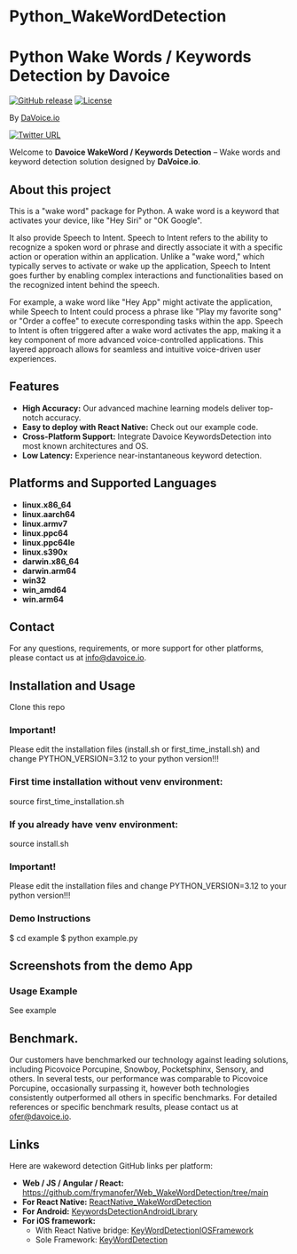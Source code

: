 # Python_WakeWordDetection
# Python Wake Words / Keywords Detection by Davoice

[![GitHub release](https://img.shields.io/github/release/frymanofer/KeyWordDetectionIOSFramework.svg)](https://github.com/frymanofer/KeyWordDetectionIOSFramework/releases)
[![License](https://img.shields.io/badge/License-Apache%202.0-blue.svg)](https://opensource.org/licenses/Apache-2.0)

By [DaVoice.io](https://davoice.io)

[![Twitter URL](https://img.shields.io/twitter/url?style=social&url=https%3A%2F%2Ftwitter.com%2FDaVoiceAI)](https://twitter.com/DaVoiceAI)

Welcome to **Davoice WakeWord / Keywords Detection** – Wake words and keyword detection solution designed by **DaVoice.io**.

## About this project

This is a "wake word" package for Python. A wake word is a keyword that activates your device, like "Hey Siri" or "OK Google".

It also provide Speech to Intent. Speech to Intent refers to the ability to recognize a spoken word or phrase
and directly associate it with a specific action or operation within an application. Unlike a "wake word," which typically serves to activate or wake up the application,
Speech to Intent goes further by enabling complex interactions and functionalities based on the recognized intent behind the speech.

For example, a wake word like "Hey App" might activate the application, while Speech
to Intent could process a phrase like "Play my favorite song" or "Order a coffee" to
execute corresponding tasks within the app.
Speech to Intent is often triggered after a wake word activates the app, making it a key
component of more advanced voice-controlled applications. This layered approach allows for
seamless and intuitive voice-driven user experiences.

## Features

- **High Accuracy:** Our advanced machine learning models deliver top-notch accuracy.
- **Easy to deploy with React Native:** Check out our example code.
- **Cross-Platform Support:** Integrate Davoice KeywordsDetection into most known architectures and OS.
- **Low Latency:** Experience near-instantaneous keyword detection.

## Platforms and Supported Languages

- **linux.x86_64**
- **linux.aarch64**
- **linux.armv7**
- **linux.ppc64**
- **linux.ppc64le**
- **linux.s390x**
- **darwin.x86_64**
- **darwin.arm64**
- **win32**
- **win_amd64**
- **win.arm64**

## Contact

For any questions, requirements, or more support for other platforms, please contact us at info@davoice.io.

## Installation and Usage

Clone this repo

### Important! 
Please edit the installation files (install.sh or first_time_install.sh) and change PYTHON_VERSION=3.12 to your python version!!!

### First time installation without venv environment:
source first_time_installation.sh

### If you already have venv environment:
source install.sh

### Important! 
Please edit the installation files and change PYTHON_VERSION=3.12 to your python version!!!

### Demo Instructions

$ cd example
$ python example.py

## Screenshots from the demo App

### Usage Example
See example

## Benchmark.

Our customers have benchmarked our technology against leading solutions, including Picovoice Porcupine, Snowboy, Pocketsphinx, Sensory, and others. 
In several tests, our performance was comparable to Picovoice Porcupine, occasionally surpassing it, however both technologies consistently outperformed all others in specific benchmarks. 
For detailed references or specific benchmark results, please contact us at ofer@davoice.io.

## Links

Here are wakeword detection GitHub links per platform:

- **Web / JS / Angular / React:** https://github.com/frymanofer/Web_WakeWordDetection/tree/main
- **For React Native:** [ReactNative_WakeWordDetection](https://github.com/frymanofer/ReactNative_WakeWordDetection)
- **For Android:** [KeywordsDetectionAndroidLibrary](https://github.com/frymanofer/KeywordsDetectionAndroidLibrary)
- **For iOS framework:** 
  - With React Native bridge: [KeyWordDetectionIOSFramework](https://github.com/frymanofer/KeyWordDetectionIOSFramework)
  - Sole Framework: [KeyWordDetection](https://github.com/frymanofer/KeyWordDetection)
